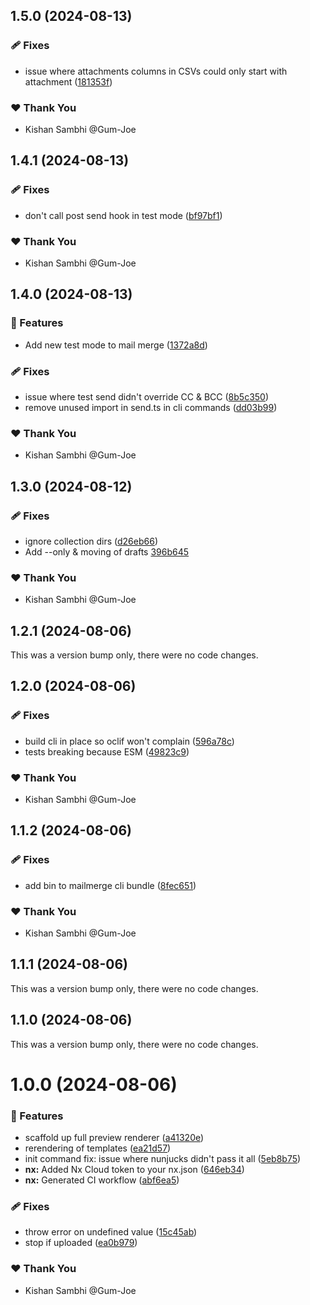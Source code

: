 ## 1.5.0 (2024-08-13)


### 🩹 Fixes

- issue where attachments columns in CSVs could only start with attachment ([181353f](https://github.com/icdocsoc/docsoc-tools/commit/181353f))

### ❤️  Thank You

- Kishan Sambhi @Gum-Joe

## 1.4.1 (2024-08-13)


### 🩹 Fixes

- don't call post send hook in test mode ([bf97bf1](https://github.com/icdocsoc/docsoc-tools/commit/bf97bf1))

### ❤️  Thank You

- Kishan Sambhi @Gum-Joe

## 1.4.0 (2024-08-13)


### 🚀 Features

- Add new test mode to mail merge ([1372a8d](https://github.com/icdocsoc/docsoc-tools/commit/1372a8d))

### 🩹 Fixes

- issue where test send didn't override CC & BCC ([8b5c350](https://github.com/icdocsoc/docsoc-tools/commit/8b5c350))
- remove unused import in send.ts in cli commands ([dd03b99](https://github.com/icdocsoc/docsoc-tools/commit/dd03b99))

### ❤️  Thank You

- Kishan Sambhi @Gum-Joe

## 1.3.0 (2024-08-12)

### 🩹 Fixes

-   ignore collection dirs ([d26eb66](https://github.com/icdocsoc/docsoc-tools/commit/d26eb66))
-   Add --only & moving of drafts [396b645](https://github.com/icdocsoc/docsoc-tools/commit/396b645)

### ❤️ Thank You

-   Kishan Sambhi @Gum-Joe

## 1.2.1 (2024-08-06)

This was a version bump only, there were no code changes.

## 1.2.0 (2024-08-06)

### 🩹 Fixes

-   build cli in place so oclif won't complain ([596a78c](https://github.com/icdocsoc/docsoc-tools/commit/596a78c))
-   tests breaking because ESM ([49823c9](https://github.com/icdocsoc/docsoc-tools/commit/49823c9))

### ❤️ Thank You

-   Kishan Sambhi @Gum-Joe

## 1.1.2 (2024-08-06)

### 🩹 Fixes

-   add bin to mailmerge cli bundle ([8fec651](https://github.com/icdocsoc/docsoc-tools/commit/8fec651))

### ❤️ Thank You

-   Kishan Sambhi @Gum-Joe

## 1.1.1 (2024-08-06)

This was a version bump only, there were no code changes.

## 1.1.0 (2024-08-06)

This was a version bump only, there were no code changes.

# 1.0.0 (2024-08-06)

### 🚀 Features

-   scaffold up full preview renderer ([a41320e](https://github.com/icdocsoc/docsoc-tools/commit/a41320e))
-   rerendering of templates ([ea21d57](https://github.com/icdocsoc/docsoc-tools/commit/ea21d57))
-   init command fix: issue where nunjucks didn't pass it all ([5eb8b75](https://github.com/icdocsoc/docsoc-tools/commit/5eb8b75))
-   **nx:** Added Nx Cloud token to your nx.json ([646eb34](https://github.com/icdocsoc/docsoc-tools/commit/646eb34))
-   **nx:** Generated CI workflow ([abf6ea5](https://github.com/icdocsoc/docsoc-tools/commit/abf6ea5))

### 🩹 Fixes

-   throw error on undefined value ([15c45ab](https://github.com/icdocsoc/docsoc-tools/commit/15c45ab))
-   stop if uploaded ([ea0b979](https://github.com/icdocsoc/docsoc-tools/commit/ea0b979))

### ❤️ Thank You

-   Kishan Sambhi @Gum-Joe
